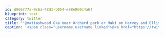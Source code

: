 ```yaml
---
id: d866777a-9c6a-48d1-b054-e88e860c4a6f
blueprint: text
category: twitter
title: "'@mattashwood Oka near Orchard park or Maki on Harvey and Ellis!"
caption: '<span class="username username_linked">@<a href="https://twitter.com/mattashwood" title="Matt Ashwood">mattashwood</a></span> Oka near Orchard park or Maki on Harvey and Ellis!'
---
```

